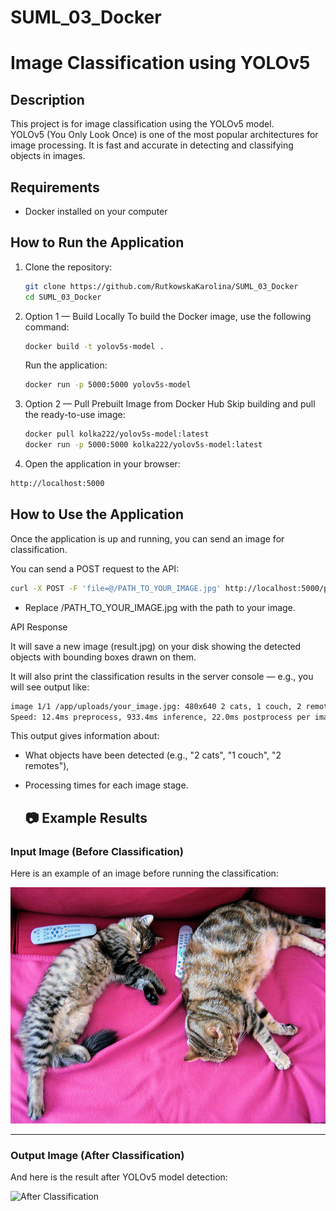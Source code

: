 # SUML_03_Docker
# Image Classification using YOLOv5

## Description
This project is for image classification using the YOLOv5 model.  
YOLOv5 (You Only Look Once) is one of the most popular architectures for image processing. It is fast and accurate in detecting and classifying objects in images.

## Requirements
- Docker installed on your computer

## How to Run the Application

1. Clone the repository:
   ```bash
   git clone https://github.com/RutkowskaKarolina/SUML_03_Docker
   cd SUML_03_Docker

2. Option 1 — Build Locally
   To build the Docker image, use the following command:

   ```bash
   docker build -t yolov5s-model .
    ```
   Run the application:
   ```bash
   docker run -p 5000:5000 yolov5s-model

2. Option 2 — Pull Prebuilt Image from Docker Hub
   Skip building and pull the ready-to-use image:
    ```bash
    docker pull kolka222/yolov5s-model:latest
    docker run -p 5000:5000 kolka222/yolov5s-model:latest

3. Open the application in your browser:

  ```bash
http://localhost:5000
```

## How to Use the Application
Once the application is up and running, you can send an image for classification.

You can send a POST request to the API:
```bash
curl -X POST -F 'file=@/PATH_TO_YOUR_IMAGE.jpg' http://localhost:5000/predict --output result.jpg
```
- Replace /PATH_TO_YOUR_IMAGE.jpg with the path to your image.

API Response

It will save a new image (result.jpg) on your disk showing the detected objects with bounding boxes drawn on them.

It will also print the classification results in the server console — e.g., you will see output like:

```bash
image 1/1 /app/uploads/your_image.jpg: 480x640 2 cats, 1 couch, 2 remotes, 933.4ms
Speed: 12.4ms preprocess, 933.4ms inference, 22.0ms postprocess per image at shape (1, 3, 480, 640)
```
This output gives information about:

- What objects have been detected (e.g., "2 cats", "1 couch", "2 remotes"),
- Processing times for each image stage.

  ## 📷 Example Results

### Input Image (Before Classification)
Here is an example of an image before running the classification:

![Before Classification](example/image_before_classification.jpg)

---

### Output Image (After Classification)
And here is the result after YOLOv5 model detection:

![After Classification](examples/image_after_classification.jpg)
